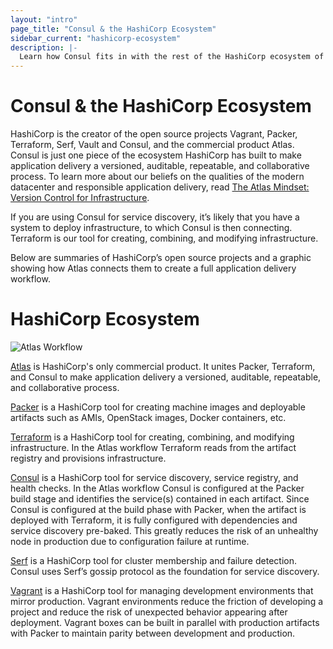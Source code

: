```yaml
---
layout: "intro"
page_title: "Consul & the HashiCorp Ecosystem"
sidebar_current: "hashicorp-ecosystem"
description: |-
  Learn how Consul fits in with the rest of the HashiCorp ecosystem of tools
---
```


# Consul & the HashiCorp Ecosystem

HashiCorp is the creator of the open source projects Vagrant, Packer, Terraform, Serf, Vault and Consul, and the commercial product Atlas. Consul is just one piece of the ecosystem HashiCorp has built to make application delivery a versioned, auditable, repeatable, and collaborative process. To learn more about our beliefs on the qualities of the modern datacenter and responsible application delivery, read [The Atlas Mindset: Version Control for Infrastructure](https://www.hashicorp.com/blog/atlas-mindset.html?utm_source=consul&utm_campaign=HashicorpEcosystem).

If you are using Consul for service discovery, it’s likely that you have a system to deploy infrastructure, to which Consul is then connecting. Terraform is our tool for creating, combining, and modifying infrastructure.

Below are summaries of HashiCorp’s open source projects and a graphic showing how Atlas connects them to create a full application delivery workflow. 

# HashiCorp Ecosystem
![Atlas Workflow](atlas_workflow.png)

[Atlas](https://atlas.hashicorp.com/?utm_source=consul&utm_campaign=HashicorpEcosystem) is HashiCorp's only commercial product. It unites Packer, Terraform, and Consul to make application delivery a versioned, auditable, repeatable, and collaborative process.

[Packer](https://www.packer.io/?utm_source=consul&utm_campaign=HashicorpEcosystem) is a HashiCorp tool for creating machine images and deployable artifacts such as AMIs, OpenStack images, Docker containers, etc.

[Terraform](https://www.terraform.io/?utm_source=consul&utm_campaign=HashicorpEcosystem) is a HashiCorp tool for creating, combining, and modifying infrastructure. In the Atlas workflow Terraform reads from the artifact registry and provisions infrastructure.

[Consul](https://www.consul.io/?utm_source=consul&utm_campaign=HashicorpEcosystem) is a HashiCorp tool for service discovery, service registry, and health checks. In the Atlas workflow Consul is configured at the Packer build stage and identifies the service(s) contained in each artifact. Since Consul is configured at the build phase with Packer, when the artifact is deployed with Terraform, it is fully configured with dependencies and service discovery pre-baked. This greatly reduces the risk of an unhealthy node in production due to configuration failure at runtime.

[Serf](https://www.serf.io/?utm_source=consul&utm_campaign=HashicorpEcosystem) is a HashiCorp tool for cluster membership and failure detection. Consul uses Serf’s gossip protocol as the foundation for service discovery.

[Vagrant](https://www.vagrantup.com/?utm_source=consul&utm_campaign=HashicorpEcosystem) is a HashiCorp tool for managing development environments that mirror production. Vagrant environments reduce the friction of developing a project and reduce the risk of unexpected behavior appearing after deployment. Vagrant boxes can be built in parallel with production artifacts with Packer to maintain parity between development and production.

